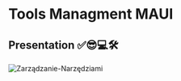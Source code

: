 # Tools Managment MAUI 
## Presentation ✅😎💻🛠️

![Zarządzanie-Narzędziami](https://github.com/user-attachments/assets/0f68507c-6822-49af-a516-9fc2578e6abc)


